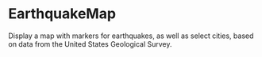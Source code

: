 # EarthquakeMap

Display a map with markers for earthquakes, as well as select cities, based on data from the United States Geological Survey.

